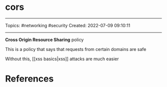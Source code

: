# cors
---
Topics: #networking #security
Created: 2022-07-09 09:10:11

---

**Cross Origin Resource Sharing** policy

This is a policy that says that requests from certain domains are safe

Without this, [[xss basics|xss]] attacks are much easier

# References
